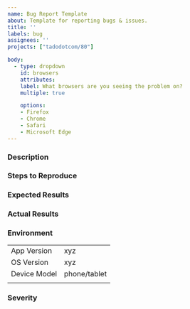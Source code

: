 ```yaml
---
name: Bug Report Template
about: Template for reporting bugs & issues.
title: ''
labels: bug
assignees: ''
projects: ["tadodotcom/80"]

body:
  - type: dropdown
    id: browsers
    attributes:
    label: What browsers are you seeing the problem on?
    multiple: true

    options:
    - Firefox
    - Chrome
    - Safari
    - Microsoft Edge
---
```


### Description


### Steps to Reproduce
<!--A step-by-step set of instructions to reproduce the problem (if possible)-->

### Expected Results


### Actual Results


### Environment

|              |             |
|--------------|-------------|
| App Version | xyz |
| OS Version | xyz |
| Device Model | phone/tablet |
|              |             |

### Severity
<!--Evaluate 2 things: 1. If it blocks user's experience to do some certain action. 2. How many users are affected.-->
